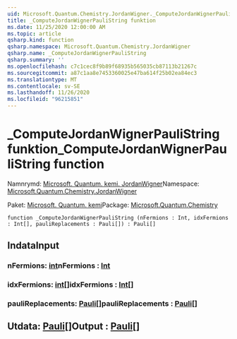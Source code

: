```yaml
---
uid: Microsoft.Quantum.Chemistry.JordanWigner._ComputeJordanWignerPauliString
title: _ComputeJordanWignerPauliString funktion
ms.date: 11/25/2020 12:00:00 AM
ms.topic: article
qsharp.kind: function
qsharp.namespace: Microsoft.Quantum.Chemistry.JordanWigner
qsharp.name: _ComputeJordanWignerPauliString
qsharp.summary: ''
ms.openlocfilehash: c7c1cec8f9b89f68935b565035cb87113b21267c
ms.sourcegitcommit: a87c1aa8e7453360025e47ba614f25b02ea84ec3
ms.translationtype: MT
ms.contentlocale: sv-SE
ms.lasthandoff: 11/26/2020
ms.locfileid: "96215851"
---
```

# <a name="_computejordanwignerpaulistring-function"></a><span data-ttu-id="1d989-102">_ComputeJordanWignerPauliString funktion</span><span class="sxs-lookup"><span data-stu-id="1d989-102">_ComputeJordanWignerPauliString function</span></span>

<span data-ttu-id="1d989-103">Namnrymd: [Microsoft. Quantum. kemi. JordanWigner](xref:Microsoft.Quantum.Chemistry.JordanWigner)</span><span class="sxs-lookup"><span data-stu-id="1d989-103">Namespace: [Microsoft.Quantum.Chemistry.JordanWigner](xref:Microsoft.Quantum.Chemistry.JordanWigner)</span></span>

<span data-ttu-id="1d989-104">Paket: [Microsoft. Quantum. kemi](https://nuget.org/packages/Microsoft.Quantum.Chemistry)</span><span class="sxs-lookup"><span data-stu-id="1d989-104">Package: [Microsoft.Quantum.Chemistry](https://nuget.org/packages/Microsoft.Quantum.Chemistry)</span></span>




```qsharp
function _ComputeJordanWignerPauliString (nFermions : Int, idxFermions : Int[], pauliReplacements : Pauli[]) : Pauli[]
```


## <a name="input"></a><span data-ttu-id="1d989-105">Indata</span><span class="sxs-lookup"><span data-stu-id="1d989-105">Input</span></span>

### <a name="nfermions--int"></a><span data-ttu-id="1d989-106">nFermions: [int](xref:microsoft.quantum.lang-ref.int)</span><span class="sxs-lookup"><span data-stu-id="1d989-106">nFermions : [Int](xref:microsoft.quantum.lang-ref.int)</span></span>




### <a name="idxfermions--int"></a><span data-ttu-id="1d989-107">idxFermions: [int](xref:microsoft.quantum.lang-ref.int)[]</span><span class="sxs-lookup"><span data-stu-id="1d989-107">idxFermions : [Int](xref:microsoft.quantum.lang-ref.int)[]</span></span>




### <a name="paulireplacements--pauli"></a><span data-ttu-id="1d989-108">pauliReplacements: [Pauli](xref:microsoft.quantum.lang-ref.pauli)[]</span><span class="sxs-lookup"><span data-stu-id="1d989-108">pauliReplacements : [Pauli](xref:microsoft.quantum.lang-ref.pauli)[]</span></span>





## <a name="output--pauli"></a><span data-ttu-id="1d989-109">Utdata: [Pauli](xref:microsoft.quantum.lang-ref.pauli)[]</span><span class="sxs-lookup"><span data-stu-id="1d989-109">Output : [Pauli](xref:microsoft.quantum.lang-ref.pauli)[]</span></span>

